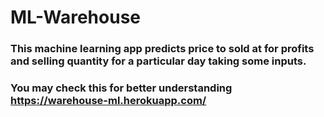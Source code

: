 # ML-Warehouse
### This machine learning app predicts price to sold at for profits and selling quantity for a particular day taking some inputs.
### You may check this for better understanding https://warehouse-ml.herokuapp.com/
